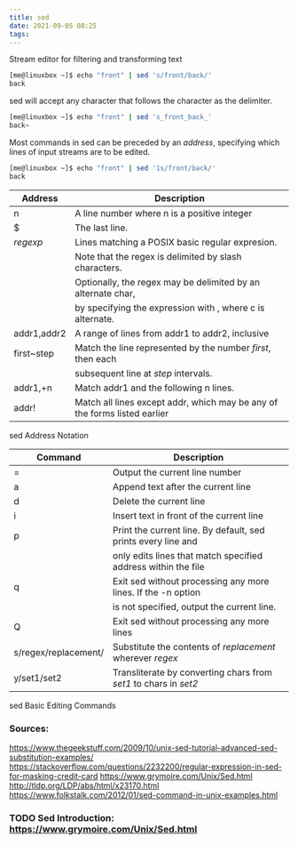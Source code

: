 ```yaml
---
title: sed
date: 2021-09-05 08:25
tags:
---
```


Stream editor for filtering and transforming text

``` bash
[me@linuxbox ~]$ echo "front" | sed 's/front/back/'
back
```

sed will accept any character that follows the character as the
delimiter.

``` bash
[me@linuxbox ~]$ echo "front" | sed 's_front_back_'
back~
```

Most commands in sed can be preceded by an *address*, specifying which
lines of input streams are to be edited.

``` bash
[me@linuxbox ~]$ echo "front" | sed '1s/front/back/'
back
```

| **Address** | **Description**                                                           |
| ----------- | ------------------------------------------------------------------------- |
| n           | A line number where n is a positive integer                               |
| $           | The last line.                                                            |
| *regexp*    | Lines matching a POSIX basic regular expresion.                           |
|             | Note that the regex is delimited by slash characters.                     |
|             | Optionally, the regex may be delimited by an alternate char,              |
|             | by specifying the expression with , where c is alternate.                 |
| addr1,addr2 | A range of lines from addr1 to addr2, inclusive                           |
| first\~step | Match the line represented by the number *first*, then each               |
|             | subsequent line at *step* intervals.                                      |
| addr1,+n    | Match addr1 and the following n lines.                                    |
| addr\!      | Match all lines except addr, which may be any of the forms listed earlier |

sed Address Notation

| **Command**          | **Description**                                                  |
| -------------------- | ---------------------------------------------------------------- |
| \=                   | Output the current line number                                   |
| a                    | Append text after the current line                               |
| d                    | Delete the current line                                          |
| i                    | Insert text in front of the current line                         |
| p                    | Print the current line. By default, sed prints every line and    |
|                      | only edits lines that match specified address within the file    |
| q                    | Exit sed without processing any more lines. If the -n option     |
|                      | is not specified, output the current line.                       |
| Q                    | Exit sed without processing any more lines                       |
| s/regex/replacement/ | Substitute the contents of *replacement* wherever *regex*        |
| y/set1/set2          | Transliterate by converting chars from *set1* to chars in *set2* |

sed Basic Editing Commands

### Sources:

<https://www.thegeekstuff.com/2009/10/unix-sed-tutorial-advanced-sed-substitution-examples/>
<https://stackoverflow.com/questions/2232200/regular-expression-in-sed-for-masking-credit-card>
<https://www.grymoire.com/Unix/Sed.html>
<http://tldp.org/LDP/abs/html/x23170.html>
<https://www.folkstalk.com/2012/01/sed-command-in-unix-examples.html>

### <span class="todo TODO">TODO</span> Sed Introduction: <https://www.grymoire.com/Unix/Sed.html>


